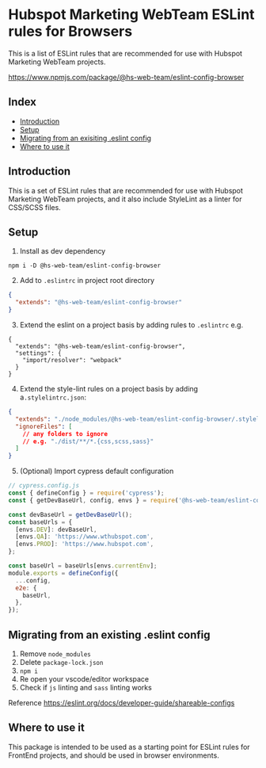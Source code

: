 # Hubspot Marketing WebTeam ESLint rules for Browsers

This is a list of ESLint rules that are recommended for use with Hubspot Marketing WebTeam projects.

https://www.npmjs.com/package/@hs-web-team/eslint-config-browser

<!-- index-start -->
## Index

- [Introduction](#introduction)
- [Setup](#setup)
- [Migrating from an exisiting .eslint config](#migrating-from-an-existing-eslint-config)
- [Where to use it](#where-to-use-it)
<!-- index-end -->

## Introduction

This is a set of ESLint rules that are recommended for use with Hubspot Marketing WebTeam projects, and it also include StyleLint as a linter for CSS/SCSS files.

## Setup

1. Install as dev dependency

```
npm i -D @hs-web-team/eslint-config-browser
```

2. Add to `.eslintrc` in project root directory

```json
{
  "extends": "@hs-web-team/eslint-config-browser"
}
```

3. Extend the eslint on a project basis by adding rules to  `.eslintrc` e.g.

```
{
  "extends": "@hs-web-team/eslint-config-browser",
  "settings": {
    "import/resolver": "webpack"
  }
}
```

4. Extend the style-lint rules on a project basis by adding a`.stylelintrc.json`:

```json
{
  "extends": "./node_modules/@hs-web-team/eslint-config-browser/.stylelintrc.json",
  "ignoreFiles": [
    // any folders to ignore
    // e.g. "./dist/**/*.{css,scss,sass}"
  ]
}
```

5. (Optional) Import cypress default configuration

```js
// cypress.config.js
const { defineConfig } = require('cypress');
const { getDevBaseUrl, config, envs } = require('@hs-web-team/eslint-config-browser/cypress.config.js');

const devBaseUrl = getDevBaseUrl();
const baseUrls = {
  [envs.DEV]: devBaseUrl,
  [envs.QA]: 'https://www.wthubspot.com',
  [envs.PROD]: 'https://www.hubspot.com',
};

const baseUrl = baseUrls[envs.currentEnv];
module.exports = defineConfig({
  ...config,
  e2e: {
    baseUrl,
  },
});
```

## Migrating from an existing .eslint config

1. Remove `node_modules`
2. Delete `package-lock.json`
3. `npm i`
4. Re open your vscode/editor workspace
5. Check if `js` linting and `sass` linting works

Reference
https://eslint.org/docs/developer-guide/shareable-configs

## Where to use it

This package is intended to be used as a starting point for ESLint rules for FrontEnd projects, and should be used in browser environments.
